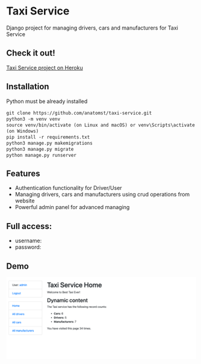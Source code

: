 # Taxi Service

Django project for managing drivers, cars and manufacturers for Taxi Service

## Check it out!

[Taxi Service project on Heroku]()

## Installation

Python must be already installed

```shell
git clone https://github.com/anatomst/taxi-service.git
python3 -m venv venv
source venv/bin/activate (on Linux and macOS) or venv\Scripts\activate (on Windows)
pip install -r requirements.txt
python3 manage.py makemigrations
python3 manage.py migrate
python manage.py runserver
```

## Features

* Authentication functionality for Driver/User
* Managing drivers, cars and manufacturers using crud operations from website
* Powerful admin panel for advanced managing

## Full access:

* username: 
* password: 

## Demo

![Website Interface](demo.png)